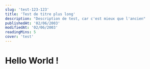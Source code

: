 ```yaml
---
slug: 'test-123-123'
title: 'Test de titre plus long'
description: "Description de test, car c'est mieux que l'ancien"
publishedAt: '02/06/2003'
modifiedAt: '02/06/2003'
readingMins: 5
cover: 'test'
---
```


# Hello World !
